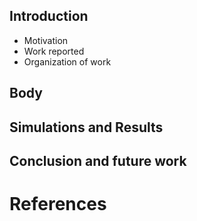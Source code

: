 ## Introduction ##
- Motivation
- Work reported
- Organization of work

## Body ##

## Simulations and Results ##

## Conclusion and future work

# References #
 
